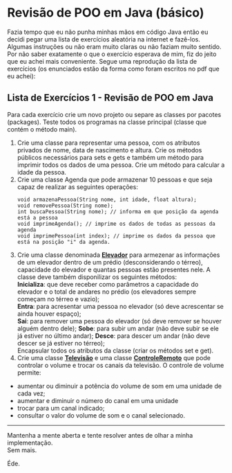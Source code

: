 # Revisão de POO em Java (básico)

Fazia tempo que eu não punha minhas mãos em código Java então eu decidi pegar uma lista de exercícios aleatória na internet e fazê-los. Algumas instruções ou não eram muito claras ou não faziam muito sentido. Por não saber exatamente o que o exercício esperava de mim, fiz do jeito que eu achei mais conveniente. Segue uma reprodução da lista de exercícios (os enunciados estão da forma como foram escritos no pdf que eu achei):

## Lista de Exercícios 1 - Revisão de POO em Java

Para cada exercício crie um novo projeto ou separe as classes por pacotes (packages). Teste todos os programas na classe principal (classe que contém o método main).

1. Crie uma classe para representar uma pessoa, com os atributos privados de nome, data de nascimento e altura. Crie os métodos públicos necessários para sets e gets e também um método para imprimir todos os dados de uma pessoa. Crie um método para calcular a idade da pessoa.
2. Crie uma classe Agenda que pode armazenar 10 pessoas e que seja capaz de realizar as seguintes operações:
   ~~~
   void armazenaPessoa(String nome, int idade, float altura);
   void removePessoa(String nome);
   int buscaPessoa(String nome); // informa em que posição da agenda está a pessoa
   void imprimeAgenda(); // imprime os dados de todas as pessoas da agenda
   void imprimePessoa(int index); // imprime os dados da pessoa que está na posição "i" da agenda.
   ~~~
3. Crie uma classe denominada <ins>**Elevador**</ins> para armezenar as informações de um elevador dentro de um prédio (desconsiderando o térreo), capacidade do elevador e quantas pessoas estão presentes nele. A classe deve também disponilizar os seguintes métodos:\
**Inicializa**: que deve receber como parâmetros a capacidade do elevador e o total de andares no prédio (os elevadores sempre começam no térreo e vazio);\
**Entra**: para acresentar uma pessoa no elevador (só deve acrescentar se ainda houver espaço);\
**Sai**: para remover uma pessoa do elevador (só deve remover se houver alguém dentro dele);
**Sobe**: para subir um andar (não deve subir se ele já estiver no último andar);
**Desce**: para descer um andar (não deve descer se já estiver no térreo);\
Encapsular todos os atributos da classe (criar os métodos set e get).
4. Crie uma classe <ins>**Televisão**</ins> e uma classe <ins>**ControleRemoto**</ins> que pode controlar o volume e trocar os canais da televisão. O controle de volume permite:
 * aumentar ou diminuir a potência do volume de som em uma unidade de cada vez;
 * aumentar e diminuir o número do canal em uma unidade
 * trocar para um canal indicado;
 * consultar o valor do volume de som e o canal selecionado.

---
Mantenha a mente aberta e tente resolver antes de olhar a minha implementação.\
Sem mais.

Éde.